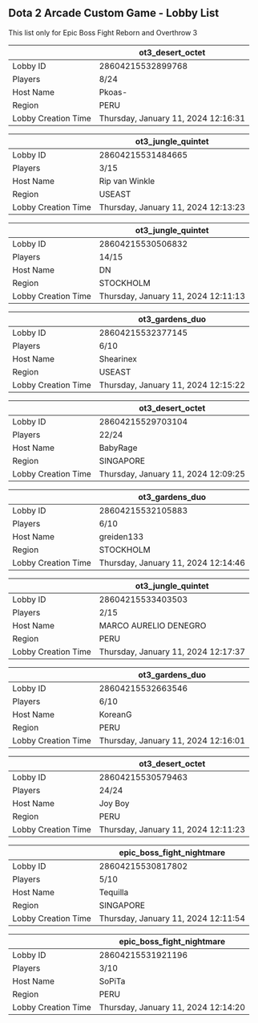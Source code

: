 ## Dota 2 Arcade Custom Game - Lobby List

This list only for Epic Boss Fight Reborn and Overthrow 3

|  | ot3_desert_octet |
| ------ | ------ |
| Lobby ID | 28604215532899768 |
| Players | 8/24 |
| Host Name | Pkoas- |
| Region | PERU |
| Lobby Creation Time | Thursday, January 11, 2024 12:16:31 |


|  | ot3_jungle_quintet |
| ------ | ------ |
| Lobby ID | 28604215531484665 |
| Players | 3/15 |
| Host Name | Rip van Winkle |
| Region | USEAST |
| Lobby Creation Time | Thursday, January 11, 2024 12:13:23 |


|  | ot3_jungle_quintet |
| ------ | ------ |
| Lobby ID | 28604215530506832 |
| Players | 14/15 |
| Host Name | DN |
| Region | STOCKHOLM |
| Lobby Creation Time | Thursday, January 11, 2024 12:11:13 |


|  | ot3_gardens_duo |
| ------ | ------ |
| Lobby ID | 28604215532377145 |
| Players | 6/10 |
| Host Name | Shearinex |
| Region | USEAST |
| Lobby Creation Time | Thursday, January 11, 2024 12:15:22 |


|  | ot3_desert_octet |
| ------ | ------ |
| Lobby ID | 28604215529703104 |
| Players | 22/24 |
| Host Name | BabyRage |
| Region | SINGAPORE |
| Lobby Creation Time | Thursday, January 11, 2024 12:09:25 |


|  | ot3_gardens_duo |
| ------ | ------ |
| Lobby ID | 28604215532105883 |
| Players | 6/10 |
| Host Name | greiden133 |
| Region | STOCKHOLM |
| Lobby Creation Time | Thursday, January 11, 2024 12:14:46 |


|  | ot3_jungle_quintet |
| ------ | ------ |
| Lobby ID | 28604215533403503 |
| Players | 2/15 |
| Host Name | MARCO AURELIO DENEGRO |
| Region | PERU |
| Lobby Creation Time | Thursday, January 11, 2024 12:17:37 |


|  | ot3_gardens_duo |
| ------ | ------ |
| Lobby ID | 28604215532663546 |
| Players | 6/10 |
| Host Name | KoreanG |
| Region | PERU |
| Lobby Creation Time | Thursday, January 11, 2024 12:16:01 |


|  | ot3_desert_octet |
| ------ | ------ |
| Lobby ID | 28604215530579463 |
| Players | 24/24 |
| Host Name | Joy Boy |
| Region | PERU |
| Lobby Creation Time | Thursday, January 11, 2024 12:11:23 |


|  | epic_boss_fight_nightmare |
| ------ | ------ |
| Lobby ID | 28604215530817802 |
| Players | 5/10 |
| Host Name | Tequilla |
| Region | SINGAPORE |
| Lobby Creation Time | Thursday, January 11, 2024 12:11:54 |


|  | epic_boss_fight_nightmare |
| ------ | ------ |
| Lobby ID | 28604215531921196 |
| Players | 3/10 |
| Host Name | SoPiTa |
| Region | PERU |
| Lobby Creation Time | Thursday, January 11, 2024 12:14:20 |


